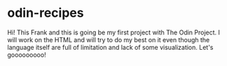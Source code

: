 # odin-recipes
Hi! This Frank and this is going be my first project with The Odin Project. I will work on the HTML and will try to do my best on it even though the language itself are full of limitation and lack of some visualization. Let's gooooooooo!